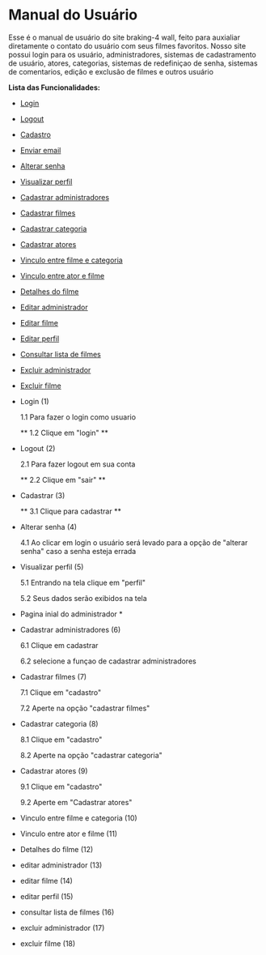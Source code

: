# Manual do Usuário

Esse é o manual de usuário do site braking-4 wall, feito para auxialiar diretamente o contato do usuário com seus filmes favoritos. Nosso site possui login para os usuário, administradores, sistemas de cadastramento de usuário, atores, categorias, sistemas de redefiniçao de senha, sistemas de comentarios, edição e exclusão de filmes e outros usuário 


**Lista das Funcionalidades:**


 - [Login](#login)
 - [Logout](#lpgout)
 - [Cadastro](#cadastro)
 - [Enviar email](#enviaremail)
 - [Alterar senha](#alterarsenha)
 - [Visualizar perfil](#visualizarperfil)
 - [Cadastrar administradores](#cadastraradministradores)
 - [Cadastrar filmes](#cadastrarfilmes)
 - [Cadastrar categoria](#cadastrarcategoria)
 - [Cadastrar atores](#cadastraratores)
 - [Vinculo entre filme e categoria](#vinculoatorecategoria)
 - [Vinculo entre ator e filme](#vinculoatuaçoes)
 - [Detalhes do filme](#detalhesdofilme)
 - [Editar administrador](#editaradministrador)
 - [Editar filme](#editarfilme)
 - [Editar perfil](editarperfil#)
 - [Consultar lista de filmes](#listadefilmes)
 - [Excluir administrador](#excluiradministrador)
 - [Excluir filme](#excluirfilme) 




- Login (1)  

  1.1 Para fazer o login como usuario 

  ** 1.2 Clique em "login" **
 
- Logout (2)

  2.1 Para fazer logout em sua conta 

  ** 2.2 Clique em "sair" **

- Cadastrar (3)

  ** 3.1 Clique para cadastrar **

- Alterar senha (4)

  4.1 Ao clicar em login o usuário será levado para a opção de "alterar senha" caso a senha esteja errada

- Visualizar perfil (5)

  5.1 Entrando na tela clique em "perfil"

  5.2 Seus dados serão exibidos na tela

- Pagina inial do administrador *

- Cadastrar administradores (6)

  6.1 Clique em cadastrar

  6.2 selecione a funçao de cadastrar administradores

- Cadastrar filmes (7)

  7.1 Clique em "cadastro"

  7.2 Aperte na opção "cadastrar filmes"

- Cadastrar categoria (8)

  8.1 Clique em "cadastro"

  8.2 Aperte na opção "cadastrar categoria"

- Cadastrar atores (9)

  9.1 Clique em "cadastro"

  9.2 Aperte em "Cadastrar atores"

- Vinculo entre filme e categoria (10)

- Vinculo entre ator e filme (11)

- Detalhes do filme (12)

- editar administrador (13)
  
- editar filme (14)

- editar perfil (15)

- consultar lista de filmes (16)

- excluir administrador (17)

- excluir filme (18)
